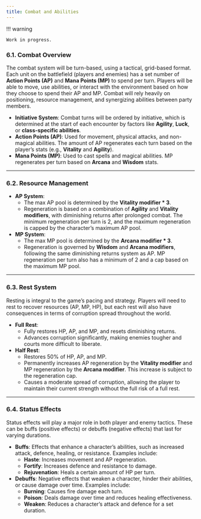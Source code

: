 ```yaml
---
title: Combat and Abilities
---
```


!!! warning

	Work in progress.

### **6.1. Combat Overview**

The combat system will be turn-based, using a tactical, grid-based format. Each unit on the battlefield (players and enemies) has a set number of **Action Points (AP)** and **Mana Points (MP)** to spend per turn. Players will be able to move, use abilities, or interact with the environment based on how they choose to spend their AP and MP. Combat will rely heavily on positioning, resource management, and synergizing abilities between party members.

- **Initiative System**: Combat turns will be ordered by initiative, which is determined at the start of each encounter by factors like **Agility**, **Luck**, or **class-specific abilities**.
- **Action Points (AP)**: Used for movement, physical attacks, and non-magical abilities. The amount of AP regenerates each turn based on the player’s stats (e.g., **Vitality** and **Agility**).
- **Mana Points (MP)**: Used to cast spells and magical abilities. MP regenerates per turn based on **Arcana** and **Wisdom** stats.

---

### **6.2. Resource Management**

- **AP System**:
    - The max AP pool is determined by the **Vitality modifier * 3**.
    - Regeneration is based on a combination of **Agility** and **Vitality modifiers**, with diminishing returns after prolonged combat. The minimum regeneration per turn is 2, and the maximum regeneration is capped by the character’s maximum AP pool.
- **MP System**:
    - The max MP pool is determined by the **Arcana modifier * 3**.
    - Regeneration is governed by **Wisdom** and **Arcana modifiers**, following the same diminishing returns system as AP. MP regeneration per turn also has a minimum of 2 and a cap based on the maximum MP pool.

---

### **6.3. Rest System**

Resting is integral to the game’s pacing and strategy. Players will need to rest to recover resources (AP, MP, HP), but each rest will also have consequences in terms of corruption spread throughout the world.

- **Full Rest**:
    - Fully restores HP, AP, and MP, and resets diminishing returns.
    - Advances corruption significantly, making enemies tougher and courts more difficult to liberate.
- **Half Rest**:
    - Restores 50% of HP, AP, and MP.
    - Permanently increases AP regeneration by the **Vitality modifier** and MP regeneration by the **Arcana modifier**. This increase is subject to the regeneration cap.
    - Causes a moderate spread of corruption, allowing the player to maintain their current strength without the full risk of a full rest.

---

### **6.4. Status Effects**

Status effects will play a major role in both player and enemy tactics. These can be buffs (positive effects) or debuffs (negative effects) that last for varying durations.

- **Buffs**: Effects that enhance a character’s abilities, such as increased attack, defence, healing, or resistance. Examples include:
    - **Haste**: Increases movement and AP regeneration.
    - **Fortify**: Increases defence and resistance to damage.
    - **Rejuvenation**: Heals a certain amount of HP per turn.
- **Debuffs**: Negative effects that weaken a character, hinder their abilities, or cause damage over time. Examples include:
    - **Burning**: Causes fire damage each turn.
    - **Poison**: Deals damage over time and reduces healing effectiveness.
    - **Weaken**: Reduces a character’s attack and defence for a set duration.